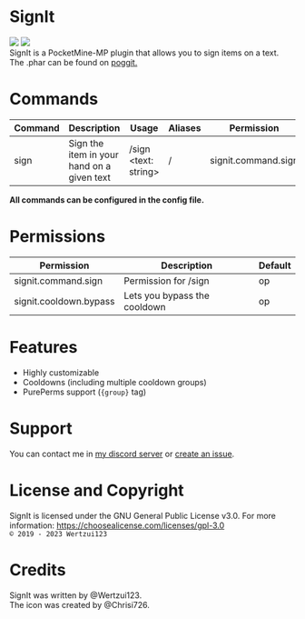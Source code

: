 # SignIt
<a href="https://poggit.pmmp.io/p/SignIt"><img src="https://poggit.pmmp.io/shield.dl.total/SignIt"></a>
<a href="https://poggit.pmmp.io/p/SignIt"><img src="https://poggit.pmmp.io/shield.dl/SignIt"></a>
<br>SignIt is a PocketMine-MP plugin that allows you to sign items on a text.
<br>The .phar can be found on <a href="https://poggit.pmmp.io/p/SignIt">poggit.</a>

# Commands
| Command | Description                                | Usage                | Aliases | Permission          |
|---------|--------------------------------------------|----------------------|---------|---------------------|
| sign    | Sign the item in your hand on a given text | /sign <text: string> | /       | signit.command.sign |

**All commands can be configured in the config file.**

# Permissions
| Permission             | Description                  | Default |
|------------------------|------------------------------|---------|
| signit.command.sign    | Permission for /sign         | op      |
| signit.cooldown.bypass | Lets you bypass the cooldown | op      |

# Features
* Highly customizable
* Cooldowns (including multiple cooldown groups)
* PurePerms support (`{group}` tag)

# Support
You can contact me in <a href="https://discord.gg/eGhZGtF">my discord server</a> or <a href="https://github.com/Wertzui123/SignIt/issues/new">create an issue</a>.

# License and Copyright
SignIt is licensed under the GNU General Public License v3.0. For more information: https://choosealicense.com/licenses/gpl-3.0
<br><code>© 2019 - 2023 Wertzui123</code>

# Credits
SignIt was written by @Wertzui123.
<br>The icon was created by @Chrisi726.
